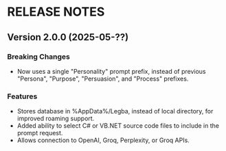 # RELEASE NOTES

## Version 2.0.0 (2025-05-??)
### Breaking Changes
* Now uses a single "Personality" prompt prefix, instead of previous "Persona", "Purpose", "Persuasion", and "Process" prefixes.

### Features
* Stores database in %AppData%/Legba, instead of local directory, for improved roaming support.
* Added ability to select C# or VB.NET source code files to include in the prompt request.
* Allows connection to OpenAI, Groq, Perplexity, or Groq APIs.
